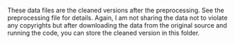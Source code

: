 These data files are the cleaned versions after the preprocessing. See the preprocessing file for details. Again, I am not sharing the data not to violate any copyrights but after downloading the data from the original source and running the code, you can store the cleaned version in this folder. 
